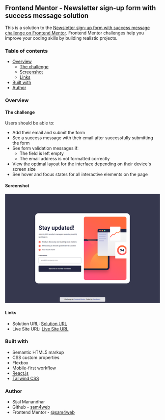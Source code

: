 ## Frontend Mentor - Newsletter sign-up form with success message solution

This is a solution to the [Newsletter sign-up form with success message challenge on Frontend Mentor](https://www.frontendmentor.io/challenges/newsletter-signup-form-with-success-message-3FC1AZbNrv). Frontend Mentor challenges help you improve your coding skills by building realistic projects.

### Table of contents

- [Overview](#overview)
  - [The challenge](#the-challenge)
  - [Screenshot](#screenshot)
  - [Links](#links)
- [Built with](#built-with)
- [Author](#author)

### Overview

#### The challenge

Users should be able to:

- Add their email and submit the form
- See a success message with their email after successfully submitting the form
- See form validation messages if:
  - The field is left empty
  - The email address is not formatted correctly
- View the optimal layout for the interface depending on their device's screen size
- See hover and focus states for all interactive elements on the page

#### Screenshot

![screenshot](./screenshot.png)

#### Links

- Solution URL: [Solution URL](https://www.frontendmentor.io/solutions/newsletter-signup-form-with-success-message-PGgtca_ioM)
- Live Site URL: [Live Site URL](https://sam4web.github.io/newsletter-signup-form/)

### Built with

- Semantic HTML5 markup
- CSS custom properties
- Flexbox
- Mobile-first workflow
- [React.js](https://react.dev/)
- [Tailwind CSS](https://tailwindcss.com/)

### Author

- Sijal Manandhar
- Github - [sam4web](https://github.com/sam4web/)
- Frontend Mentor - [@sam4web](https://www.frontendmentor.io/profile/sam4web)
